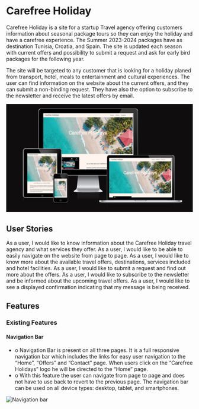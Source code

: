# Carefree Holiday

Carefree Holiday is a site for a startup Travel agency offering customers information about seasonal package tours so they can enjoy the holiday and have a carefree experience.
The Summer 2023-2024 packages have as destination Tunisia, Croatia, and Spain. The site is updated each season with current offers and possibility to submit a request and ask for early bird packages for the following year.

The site will be targeted to any customer that is looking for a holiday planed from transport, hotel, meals to entertainment and cultural experiences.
The user can find information on the website about the current offers, and they can submit a non-binding request. They have also the option to subscribe to the newsletter and receive the latest offers by email.

![Responsive](https://github.com/AdrianaStoi/carefree-holidays/blob/main/ImagesReadme/carefree_holiday_responsive.PNG)

## User Stories

As a user, I would like to know information about the Carefree Holiday travel agency and what services they offer.
As a user, I would like to be able to easily navigate on the website from page to page.
As a user, I would like to know more about the available travel offers, destinations, services included and hotel facilities.
As a user, I would like to submit a request and find out more about the offers.
As a user, I would like to subscribe to the newsletter and be informed about the upcoming travel offers.
As a user, I would like to see a displayed confirmation indicating that my message is being received.

## Features

### Existing Features

#### Navigation Bar

<ul>
  <li>o	Navigation Bar is present on all three pages. It is a full responsive navigation bar which includes the links for easy user navigation to the “Home”, “Offers” and “Contact” page. When users click on the “Carefree Holidays” logo he will be directed to the “Home” page. </li>
  <li>o	With this feature the user can navigate from page to page and does not have to use back to revert to the previous page. The navigation bar can be used on all device types: desktop, tablet, and smartphones.</li>
</ul>

![Navigation bar](https://github.com/AdrianaStoi/carefree-holidays/blob/main/ImagesReadme/navigation_bar.PNG)
